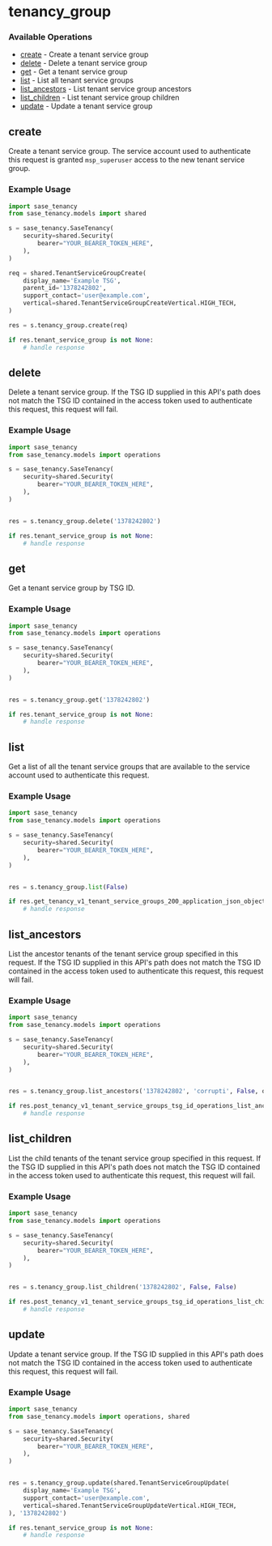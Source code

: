 # tenancy_group

### Available Operations

* [create](#create) - Create a tenant service group
* [delete](#delete) - Delete a tenant service group
* [get](#get) - Get a tenant service group
* [list](#list) - List all tenant service groups
* [list_ancestors](#list_ancestors) - List tenant service group ancestors
* [list_children](#list_children) - List tenant service group children
* [update](#update) - Update a tenant service group

## create

Create a tenant service group.
The service account used to authenticate this request
is granted `msp_superuser` access to the new tenant
service group.


### Example Usage

```python
import sase_tenancy
from sase_tenancy.models import shared

s = sase_tenancy.SaseTenancy(
    security=shared.Security(
        bearer="YOUR_BEARER_TOKEN_HERE",
    ),
)

req = shared.TenantServiceGroupCreate(
    display_name='Example TSG',
    parent_id='1378242802',
    support_contact='user@example.com',
    vertical=shared.TenantServiceGroupCreateVertical.HIGH_TECH,
)

res = s.tenancy_group.create(req)

if res.tenant_service_group is not None:
    # handle response
```

## delete

Delete a tenant service group. If the TSG ID supplied
in this API's path does not match the TSG ID contained in
the access token used to authenticate this request, this
request will fail.


### Example Usage

```python
import sase_tenancy
from sase_tenancy.models import operations

s = sase_tenancy.SaseTenancy(
    security=shared.Security(
        bearer="YOUR_BEARER_TOKEN_HERE",
    ),
)


res = s.tenancy_group.delete('1378242802')

if res.tenant_service_group is not None:
    # handle response
```

## get

Get a tenant service group by TSG ID.


### Example Usage

```python
import sase_tenancy
from sase_tenancy.models import operations

s = sase_tenancy.SaseTenancy(
    security=shared.Security(
        bearer="YOUR_BEARER_TOKEN_HERE",
    ),
)


res = s.tenancy_group.get('1378242802')

if res.tenant_service_group is not None:
    # handle response
```

## list

Get a list of all the tenant service groups
that are available to the service account used to
authenticate this request.


### Example Usage

```python
import sase_tenancy
from sase_tenancy.models import operations

s = sase_tenancy.SaseTenancy(
    security=shared.Security(
        bearer="YOUR_BEARER_TOKEN_HERE",
    ),
)


res = s.tenancy_group.list(False)

if res.get_tenancy_v1_tenant_service_groups_200_application_json_object is not None:
    # handle response
```

## list_ancestors

List the ancestor tenants of the tenant service group
specified in this request. If the TSG ID supplied
in this API's path does not match the TSG ID contained in
the access token used to authenticate this request, this
request will fail.


### Example Usage

```python
import sase_tenancy
from sase_tenancy.models import operations

s = sase_tenancy.SaseTenancy(
    security=shared.Security(
        bearer="YOUR_BEARER_TOKEN_HERE",
    ),
)


res = s.tenancy_group.list_ancestors('1378242802', 'corrupti', False, operations.PostTenancyV1TenantServiceGroupsTsgIDOperationsListAncestorsSort.DESC)

if res.post_tenancy_v1_tenant_service_groups_tsg_id_operations_list_ancestors_200_application_json_object is not None:
    # handle response
```

## list_children

List the child tenants of the tenant service group
specified in this request. If the TSG ID supplied
in this API's path does not match the TSG ID contained in
the access token used to authenticate this request, this
request will fail.


### Example Usage

```python
import sase_tenancy
from sase_tenancy.models import operations

s = sase_tenancy.SaseTenancy(
    security=shared.Security(
        bearer="YOUR_BEARER_TOKEN_HERE",
    ),
)


res = s.tenancy_group.list_children('1378242802', False, False)

if res.post_tenancy_v1_tenant_service_groups_tsg_id_operations_list_children_200_application_json_object is not None:
    # handle response
```

## update

Update a tenant service group. If the TSG ID supplied 
in this API's path does not match the TSG ID contained in
the access token used to authenticate this request, this 
request will fail.


### Example Usage

```python
import sase_tenancy
from sase_tenancy.models import operations, shared

s = sase_tenancy.SaseTenancy(
    security=shared.Security(
        bearer="YOUR_BEARER_TOKEN_HERE",
    ),
)


res = s.tenancy_group.update(shared.TenantServiceGroupUpdate(
    display_name='Example TSG',
    support_contact='user@example.com',
    vertical=shared.TenantServiceGroupUpdateVertical.HIGH_TECH,
), '1378242802')

if res.tenant_service_group is not None:
    # handle response
```
